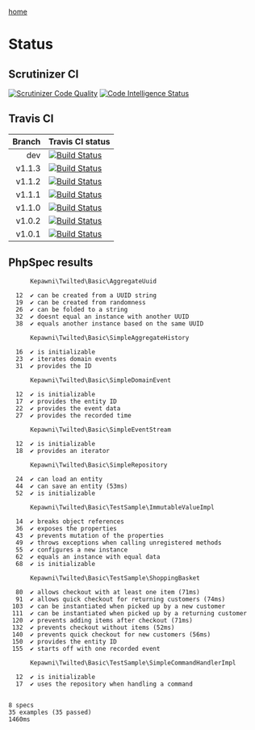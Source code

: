 [home](../README.md)

# Status

## Scrutinizer CI
[![Scrutinizer Code Quality](https://scrutinizer-ci.com/g/kepawni/twilted/badges/quality-score.png?b=master)](https://scrutinizer-ci.com/g/kepawni/twilted/?branch=master)
[![Code Intelligence Status](https://scrutinizer-ci.com/g/kepawni/twilted/badges/code-intelligence.svg?b=master)](https://scrutinizer-ci.com/code-intelligence)

## Travis CI
Branch | Travis CI status
-----: | :---
dev | [![Build Status](https://travis-ci.org/kepawni/twilted.svg?branch=dev)](https://travis-ci.org/kepawni/twilted)
v1.1.3 | [![Build Status](https://travis-ci.org/kepawni/twilted.svg?branch=v1.1.3)](https://travis-ci.org/kepawni/twilted)
v1.1.2 | [![Build Status](https://travis-ci.org/kepawni/twilted.svg?branch=v1.1.2)](https://travis-ci.org/kepawni/twilted)
v1.1.1 | [![Build Status](https://travis-ci.org/kepawni/twilted.svg?branch=v1.1.1)](https://travis-ci.org/kepawni/twilted)
v1.1.0 | [![Build Status](https://travis-ci.org/kepawni/twilted.svg?branch=v1.1.0)](https://travis-ci.org/kepawni/twilted)
v1.0.2 | [![Build Status](https://travis-ci.org/kepawni/twilted.svg?branch=v1.0.2)](https://travis-ci.org/kepawni/twilted)
v1.0.1 | [![Build Status](https://travis-ci.org/kepawni/twilted.svg?branch=v1.0.1)](https://travis-ci.org/kepawni/twilted)

## PhpSpec results

```
      Kepawni\Twilted\Basic\AggregateUuid

  12  ✔ can be created from a UUID string
  19  ✔ can be created from randomness
  26  ✔ can be folded to a string
  32  ✔ doesnt equal an instance with another UUID
  38  ✔ equals another instance based on the same UUID

      Kepawni\Twilted\Basic\SimpleAggregateHistory

  16  ✔ is initializable
  23  ✔ iterates domain events
  31  ✔ provides the ID

      Kepawni\Twilted\Basic\SimpleDomainEvent

  12  ✔ is initializable
  17  ✔ provides the entity ID
  22  ✔ provides the event data
  27  ✔ provides the recorded time

      Kepawni\Twilted\Basic\SimpleEventStream

  12  ✔ is initializable
  18  ✔ provides an iterator

      Kepawni\Twilted\Basic\SimpleRepository

  24  ✔ can load an entity
  44  ✔ can save an entity (53ms)
  52  ✔ is initializable

      Kepawni\Twilted\Basic\TestSample\ImmutableValueImpl

  14  ✔ breaks object references
  36  ✔ exposes the properties
  43  ✔ prevents mutation of the properties
  49  ✔ throws exceptions when calling unregistered methods
  55  ✔ configures a new instance
  62  ✔ equals an instance with equal data
  68  ✔ is initializable

      Kepawni\Twilted\Basic\TestSample\ShoppingBasket

  80  ✔ allows checkout with at least one item (71ms)
  91  ✔ allows quick checkout for returning customers (74ms)
 103  ✔ can be instantiated when picked up by a new customer
 111  ✔ can be instantiated when picked up by a returning customer
 120  ✔ prevents adding items after checkout (71ms)
 132  ✔ prevents checkout without items (52ms)
 140  ✔ prevents quick checkout for new customers (56ms)
 150  ✔ provides the entity ID
 155  ✔ starts off with one recorded event

      Kepawni\Twilted\Basic\TestSample\SimpleCommandHandlerImpl

  12  ✔ is initializable
  17  ✔ uses the repository when handling a command


8 specs
35 examples (35 passed)
1460ms
```
